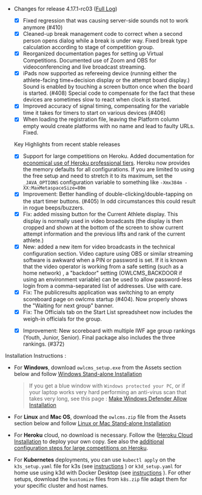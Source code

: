 * Changes for release 4.17.1-rc03  ([Full Log](https://github.com/jflamy/owlcms4/issues?utf8=%E2%9C%93&q=is%3Aclosed+is%3Aissue+project%3Ajflamy%2Fowlcms4%2F1+))

  - [x] Fixed regression that was causing server-side sounds not to work anymore (#410)
  - [x] Cleaned-up break management code to correct when a second person opens dialog while a break is under way.  Fixed break type calculation according to stage of competition group.
  - [x] Reorganized documentation pages for setting up Virtual Competitions.  Documented use of Zoom and OBS for videoconferencing and live broadcast streaming.
  - [x] iPads now supported as refereeing device (running either the athlete-facing time+decision display or the attempt board display.)   Sound is enabled by touching a screen button once when the board is started. (#408)  Special code to compensate for the fact that these devices are sometimes slow to react when clock is started.
  - [x] Improved accuracy of signal timing, compensating for the variable time it takes for timers to start on various devices (#406)
  - [x] When loading the registration file, leaving the Platform column empty would create platforms with no name and lead to faulty URLs.  Fixed.
  
  Key Highlights from recent stable releases
  
  - [x] Support for large competitions on Heroku. Added documentation for [economical use of Heroku professional tiers](https://jflamy-dev.github.io/owlcms4-prerelease/#/HerokuLarge). Heroku now provides the memory defaults for all configurations.
    If you are limited to using the free setup and need to stretch it to its maximum, set the `_JAVA_OPTIONS` configuration variable to something like `-Xmx384m -XX:MaxMetaspaceSize=80m`
  - [x] Improvement: Better handling of double-clicking/double-tapping on the start timer buttons. (#405) In odd circumstances this could result in rogue beeps/buzzers.
  - [x] Fix: added missing button for the Current Athlete display. This display is normally used in video broadcasts (the display is then cropped and shown at the bottom of the screen to show current attempt information and the previous lifts and rank of the current athlete.)
  - [x] New: added a new item for video broadcasts in the technical configuration section. Video capture using OBS or similar streaming software is awkward when a PIN or password is set.  If it is known that the video operator is working from a safe setting (such as a home network) , a "backdoor" setting (OWLCMS_BACKDOOR if using an environment variable) can be used to allow password-less login from a comma-separated list of addresses.  Use with care.
  - [x] Fix: The publicresults application was switching to an empty scoreboard page on owlcms startup (#404).  Now properly shows the "Waiting for next group" banner.
  - [x] Fix: The Officials tab on the Start List spreadsheet now includes the weigh-in officials for the group.
  
  * [x] Improvement: New scoreboard with multiple IWF age group rankings (Youth, Junior, Senior).  Final package also includes the three rankings. (#372)
  

Installation Instructions :
  - For **Windows**, download `owlcms_setup.exe` from the Assets section below and follow [Windows Stand-alone Installation](https://jflamy-dev.github.io/owlcms4-prerelease/#/LocalWindowsSetup)
    
    > If you get a blue window with `Windows protected your PC`, or if your laptop works very hard performing an anti-virus scan that takes very long, see this page : [Make Windows Defender Allow Installation](https://jflamy-dev.github.io/owlcms4-prerelease/#/DefenderOff)
    
  - For **Linux** and **Mac OS**, download the `owlcms.zip` file from the Assets section below and follow [Linux or Mac Stand-alone Installation](https://jflamy-dev.github.io/owlcms4-prerelease/#/LocalLinuxMacSetup)

  - For **Heroku** cloud, no download is necessary. Follow the ([Heroku Cloud Installation](https://jflamy-dev.github.io/owlcms4-prerelease/#/Cloud) to deploy your own copy.  See also the [additional configuration steps for large competitions on Heroku](https://jflamy-dev.github.io/owlcms4-prerelease/#/HerokuLarge).

  - For **Kubernetes** deployments, you can use `kubectl apply` on the `k3s_setup.yaml` file for k3s  (see [instructions](https://jflamy-dev.github.io/owlcms4-prerelease/#/DigitalOcean) ) or `k3d_setup.yaml` for home use using k3d with Docker Desktop (see [instructions](https://jflamy-dev.github.io/owlcms4-prerelease/#/k3d) ).  For other setups, download the `kustomize` files from `k8s.zip` file adapt them for your specific cluster and host names. 
